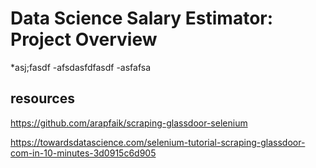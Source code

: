 # Data Science Salary Estimator: Project Overview

*asj;fasdf
-afsdasfdfasdf
-asfafsa


## resources
https://github.com/arapfaik/scraping-glassdoor-selenium

https://towardsdatascience.com/selenium-tutorial-scraping-glassdoor-com-in-10-minutes-3d0915c6d905
